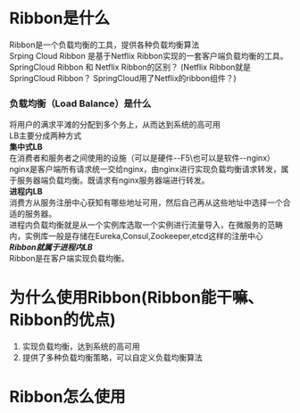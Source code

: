 # Ribbon是什么  
Ribbon是一个负载均衡的工具，提供各种负载均衡算法  
Srping Cloud Ribbon 是基于Netflix Ribbon实现的一套客户端负载均衡的工具。  
SpringCloud Ribbon 和 Netflix Ribbon的区别？   (Netflix Ribbon就是SpringCloud Ribbon？  SpringCloud用了Netflix的ribbon组件？)  
### 负载均衡（Load Balance）是什么
将用户的满求平滩的分配到多个务上，从而达到系统的高可用  
LB主要分成两种方式  
**集中式LB**  
在消费者和服务者之间使用的设施（可以是硬件--F5\也可以是软件--nginx）  
nginx是客户端所有请求统一交给nginx，由nginx进行实现负载均衡请求转发，属于服务器端负载均衡。既请求有nginx服务器端进行转发。  
**进程内LB**  
消费方从服务注册中心获知有哪些地址可用，然后自己再从这些地址中选择一个合适的服务器。  
进程内负载均衡就是从一个实例库选取一个实例进行流量导入，在微服务的范畴内，实例库一般是存储在Eureka,Consul,Zookeeper,etcd这样的注册中心  
***Ribbon就属于进程内LB***   
Ribbon是在客户端实现负载均衡。  
# 为什么使用Ribbon(Ribbon能干嘛、Ribbon的优点)  
1. 实现负载均衡，达到系统的高可用
2. 提供了多种负载均衡策略，可以自定义负载均衡算法  
# Ribbon怎么使用  





